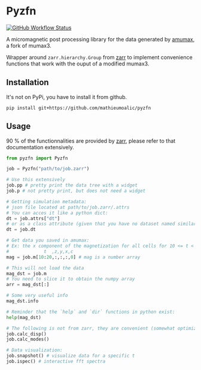 # Pyzfn
<a href="https://github.com/Mathieumoalic/pyzfn/actions?query=workflow%3A%22Tests%22">
<img alt="GitHub Workflow Status" src="https://img.shields.io/github/workflow/status/Mathieumoalic/pyzfn/Tests.svg">
</a>

A micromagnetic post processing library for the data generated by [amumax](https://github.com/MathieuMoalic/amumax), a fork of mumax3.

Wrapper around `zarr.hierarchy.Group` from [zarr](https://zarr.readthedocs.io/en/stable/) to implement convenience functions that work with the ouput of a modified mumax3.

## Installation
It's not on PyPi, you have to install it from github.
```
pip install git+https://github.com/mathieumoalic/pyzfn
```

## Usage

90 % of the functionnalities are provided by [zarr](https://zarr.readthedocs.io/en/stable/), please refer to that documentation extensively.

```python
from pyzfn import Pyzfn

job = Pyzfn("path/to/job.zarr")

# Use this extensively
job.pp # pretty print the data tree with a widget
job.p # not pretty print, but does not need a widget

# Getting simulation metadata:
# json file located at path/to/job.zarr/.attrs
# You can acces it like a python dict:
dt = job.attrs["dt"] 
# or as a class attribute (given that you have no dataset named similarly):
dt = job.dt

# Get data you saved in amumax:
# Ex: the x component of the magnetization for all cells for 10 <= t < 20 
#             t  ,z,y,x,c
mag = job.m[10:20,:,:,:,0] # mag is a number array

# This will not load the data
mag_dst = job.m
# You need to slice it to obtain the numpy array
arr = mag_dst[:]

# Some very useful info
mag_dst.info

# Reminder that the `help` and `dir` functions in python exist:
help(mag_dst)

# The following is not from zarr, they are convenient (somewhat optimized) post processing functions
job.calc_disp()
job.calc_modes()

# Data visualization:
job.snapshot() # visualize data for a specific t
job.ispec() # interactive fft spectra
```

